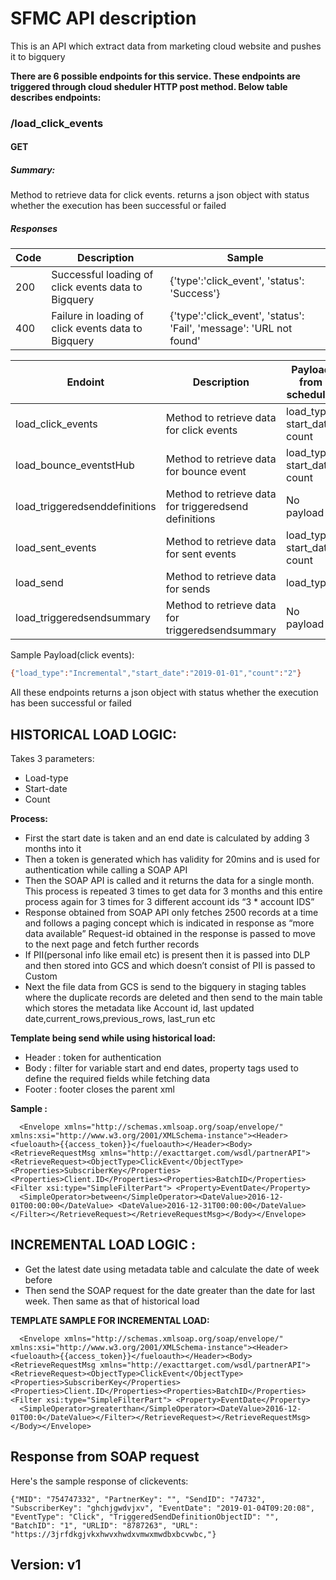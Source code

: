 # SFMC API description
This is an API which extract data from marketing cloud website and pushes it to bigquery

**There are 6 possible endpoints for this service. These endpoints are triggered through cloud sheduler HTTP post method. Below table describes endpoints:**

### /load_click_events

#### GET
##### Summary:

Method to retrieve data for click events. returns a json object with status whether the execution has been successful or failed 

##### Responses

| Code | Description | Sample |
| ---- | ----------- | ----------- |
| 200 | Successful loading of click events data to Bigquery | {'type':'click_event', 'status': 'Success'} |
| 400 | Failure in  loading of click events data to Bigquery | {'type':'click_event', 'status': 'Fail', 'message': 'URL not found' |


| Endoint | Description | Payload from scheduler |
| ------ | ------ | ------ |
| load_click_events | Method to retrieve data for click events | load_type, start_date, count |
| load_bounce_eventstHub | Method to retrieve data for bounce event | load_type, start_date, count | 
| load_triggeredsenddefinitions | Method to retrieve data for triggeredsend definitions | No payload |
| load_sent_events | Method to retrieve data for sent events | load_type, start_date, count |
| load_send | Method to retrieve data for sends | load_type |
| load_triggeredsendsummary |  Method to retrieve data for triggeredsendsummary | No payload |

Sample Payload(click events):
```sh
{"load_type":"Incremental","start_date":"2019-01-01","count":"2"}
```
All these endpoints returns a json object with status whether the execution has been successful or failed 

 
## HISTORICAL LOAD LOGIC:

Takes 3 parameters: 
* Load-type 
* Start-date
* Count

**Process:**
* First the start date is taken and an end date is calculated by adding 3 months into it
* Then a token is generated which has validity for 20mins and is used for authentication while calling a SOAP API
* Then the SOAP API is called and it returns the data for a single month.
  This  process is repeated 3 times to get data for 3 months and this entire process again for 3 times for 3 different account ids   “3 * account IDS”
* Response obtained from SOAP API only fetches 2500 records at a time and follows a paging concept which is indicated in response as “more data available”
  Request-id obtained in the response is passed to move to the next page and fetch further records
* If PII(personal info like email etc) is present then it is passed into DLP and then stored into  GCS and which doesn’t consist of PII is passed to Custom
* Next the file data from GCS is send to the bigquery in staging tables where the duplicate  records are deleted and then send to the main table which stores the metadata like Account id, last updated date,current_rows,previous_rows, last_run etc

**Template being send while using historical load:**
* Header : token for authentication
* Body : filter for variable start and end dates, property tags used to define the required fields while fetching data 
* Footer : footer closes the parent xml

**Sample :**
```
  <Envelope xmlns="http://schemas.xmlsoap.org/soap/envelope/" xmlns:xsi="http://www.w3.org/2001/XMLSchema-instance"><Header><fueloauth>{{access_token}}</fueloauth></Header><Body><RetrieveRequestMsg xmlns="http://exacttarget.com/wsdl/partnerAPI"><RetrieveRequest><ObjectType>ClickEvent</ObjectType><Properties>SubscriberKey</Properties><Properties>Client.ID</Properties><Properties>BatchID</Properties><Filter xsi:type="SimpleFilterPart"> <Property>EventDate</Property>
  <SimpleOperator>between</SimpleOperator><DateValue>2016-12-01T00:00:00</DateValue> <DateValue>2016-12-31T00:00:00</DateValue></Filter></RetrieveRequest></RetrieveRequestMsg></Body></Envelope>

```

## INCREMENTAL LOAD LOGIC :
* Get the latest date using metadata table and calculate the date of week before
* Then send the SOAP request for the date greater than the date for last week. Then same as that of historical load

**TEMPLATE SAMPLE FOR INCREMENTAL LOAD:**

```
  <Envelope xmlns="http://schemas.xmlsoap.org/soap/envelope/" xmlns:xsi="http://www.w3.org/2001/XMLSchema-instance"><Header><fueloauth>{{access_token}}</fueloauth></Header><Body><RetrieveRequestMsg xmlns="http://exacttarget.com/wsdl/partnerAPI"><RetrieveRequest><ObjectType>ClickEvent</ObjectType><Properties>SubscriberKey</Properties><Properties>Client.ID</Properties><Properties>BatchID</Properties><Filter xsi:type="SimpleFilterPart"> <Property>EventDate</Property>
  <SimpleOperator>greaterthan</SimpleOperator><DateValue>2016-12-01T00:0</DateValue></Filter></RetrieveRequest></RetrieveRequestMsg></Body></Envelope>

```

## Response from SOAP request
Here's the sample response of clickevents:
```
{"MID": "754747332", "PartnerKey": "", "SendID": "74732", "SubscriberKey": "ghchjgwdvjxv", "EventDate": "2019-01-04T09:20:08", "EventType": "Click", "TriggeredSendDefinitionObjectID": "", "BatchID": "1", "URLID": "8787263", "URL": "https://3jrfdkgjvkxhwvxhwdxvmwxmwdbxbcvwbc,"}

```


## Version: v1

